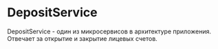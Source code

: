 # DepositService
DepositService - один из микросервисов в архитектуре приложения. Отвечает за открытие и закрытие лицевых счетов.
